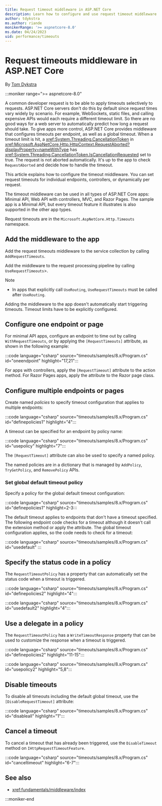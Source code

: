```yaml
---
title: Request timeout middleware in ASP.NET Core
description: Learn how to configure and use request timeout middleware in ASP.NET Core.
author: tdykstra
ms.author: riande
monikerRange: '>= aspnetcore-8.0'
ms.date: 04/24/2023
uid: performance/timeouts
---
```

# Request timeouts middleware in ASP.NET Core

By [Tom Dykstra](https://github.com/tdykstra)

:::moniker range=">= aspnetcore-8.0"

A common developer request is to be able to apply timeouts selectively to requests. ASP.NET Core servers don't do this by default since request times vary widely by scenario. For example, WebSockets, static files, and calling expensive APIs would each require a different timeout limit. So there are no good ways for a web server to automatically predict how long a request should take. To give apps more control, ASP.NET Core provides middleware that configures timeouts per endpoint, as well as a global timeout. When a timeout limit is hit, a <xref:System.Threading.CancellationToken> in <xref:Microsoft.AspNetCore.Http.HttpContext.RequestAborted?displayProperty=nameWithType> has <xref:System.Threading.CancellationToken.IsCancellationRequested> set to true. The request is not aborted automatically. It's up to the app to check `RequestAborted` and decide how to handle the timeout.

This article explains how to configure the timeout middleware. You can set request timeouts for individual endpoints, controllers, or dynamically per request.

The timeout middleware can be used in all types of ASP.NET Core apps: Minimal API, Web API with controllers, MVC, and Razor Pages. The sample app is a Minimal API, but every timeout feature it illustrates is also supported in the other app types.

Request timeouts are in the `Microsoft.AspNetCore.Http.Timeouts` namespace.

## Add the middleware to the app

Add the request timeouts middleware to the service collection by calling `AddRequestTimeouts`.

Add the middleware to the request processing pipeline by calling `UseRequestTimeouts`>.

> [!NOTE]
> * In apps that explicitly call `UseRouting`, `UseRequestTimeouts` must be called after `UseRouting`.

Adding the middleware to the app doesn't automatically start triggering timeouts. Timeout limits have to be explicitly configured.

## Configure one endpoint or page

For minimal API apps, configure an endpoint to time out by calling `WithRequestTimeouts`, or by applying the `[RequestTimeouts]` attribute, as shown in the following example:

:::code language="csharp" source="timeouts/samples/8.x/Program.cs" id="oneendpoint" highlight="17,21":::

For apps with controllers, apply the `[RequestTimeout]` attribute to the action method. For Razor Pages apps, apply the attribute to the Razor page class.

## Configure multiple endpoints or pages

Create named *policies* to specify timeout configuration that applies to multiple endpoints:

:::code language="csharp" source="timeouts/samples/8.x/Program.cs" id="definepolicies1" highlight="4":::

A timeout can be specified for an endpoint by policy name:

:::code language="csharp" source="timeouts/samples/8.x/Program.cs" id="usepolicy" highlight="7":::

The `[RequestTimeout]` attribute can also be used to specify a named policy.

The named policies are in a dictionary that is managed by `AddPolicy`, `TryGetPolicy`, and `RemovePolicy` APIs.

### Set global default timeout policy

Specify a policy for the global default timeout configuration:

:::code language="csharp" source="timeouts/samples/8.x/Program.cs" id="definepolicies1" highlight=2-3:::

The default timeout applies to endpoints that don't have a timeout specified. The following endpoint code checks for a timeout although it doesn't call the extension method or apply the attribute. The global timeout configuration applies, so the code needs to check for a timeout:

:::code language="csharp" source="timeouts/samples/8.x/Program.cs" id="usedefault" :::

## Specify the status code in a policy

The `RequestTimeoutPolicy` has a property that can automatically set the status code when a timeout is triggered.

:::code language="csharp" source="timeouts/samples/8.x/Program.cs" id="definepolicies2" highlight="4":::

:::code language="csharp" source="timeouts/samples/8.x/Program.cs" id="usedefault2" highlight="4":::

## Use a delegate in a policy

The `RequestTimeoutPolicy` has a `WriteTimeoutResponse` property that can be used to customize the response when a timeout is triggered.

:::code language="csharp" source="timeouts/samples/8.x/Program.cs" id="definepolicies2" highlight="11-15":::

:::code language="csharp" source="timeouts/samples/8.x/Program.cs" id="usepolicy2" highlight="5,8":::

## Disable timeouts

To disable all timeouts including the default global timeout, use the `[DisableRequestTimeout]` attribute:

:::code language="csharp" source="timeouts/samples/8.x/Program.cs" id="disableall" highlight="1":::

## Cancel a timeout

To cancel a timeout that has already been triggered, use the `DisableTimeout` method on `IHttpRequestTimeoutFeature`.

:::code language="csharp" source="timeouts/samples/8.x/Program.cs" id="canceltimeout" highlight="6-7":::

## See also

* <xref:fundamentals/middleware/index>

:::moniker-end
